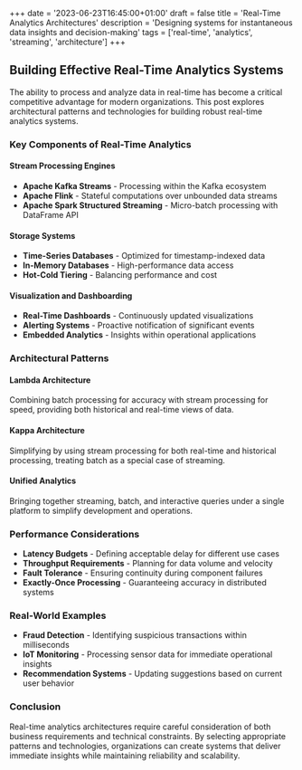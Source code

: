 +++
date = '2023-06-23T16:45:00+01:00'
draft = false
title = 'Real-Time Analytics Architectures'
description = 'Designing systems for instantaneous data insights and decision-making'
tags = ['real-time', 'analytics', 'streaming', 'architecture']
+++

## Building Effective Real-Time Analytics Systems

The ability to process and analyze data in real-time has become a critical competitive advantage for modern organizations. This post explores architectural patterns and technologies for building robust real-time analytics systems.

### Key Components of Real-Time Analytics

#### Stream Processing Engines
- **Apache Kafka Streams** - Processing within the Kafka ecosystem
- **Apache Flink** - Stateful computations over unbounded data streams
- **Apache Spark Structured Streaming** - Micro-batch processing with DataFrame API

#### Storage Systems
- **Time-Series Databases** - Optimized for timestamp-indexed data
- **In-Memory Databases** - High-performance data access
- **Hot-Cold Tiering** - Balancing performance and cost

#### Visualization and Dashboarding
- **Real-Time Dashboards** - Continuously updated visualizations
- **Alerting Systems** - Proactive notification of significant events
- **Embedded Analytics** - Insights within operational applications

### Architectural Patterns

#### Lambda Architecture
Combining batch processing for accuracy with stream processing for speed, providing both historical and real-time views of data.

#### Kappa Architecture
Simplifying by using stream processing for both real-time and historical processing, treating batch as a special case of streaming.

#### Unified Analytics
Bringing together streaming, batch, and interactive queries under a single platform to simplify development and operations.

### Performance Considerations

- **Latency Budgets** - Defining acceptable delay for different use cases
- **Throughput Requirements** - Planning for data volume and velocity
- **Fault Tolerance** - Ensuring continuity during component failures
- **Exactly-Once Processing** - Guaranteeing accuracy in distributed systems

### Real-World Examples

- **Fraud Detection** - Identifying suspicious transactions within milliseconds
- **IoT Monitoring** - Processing sensor data for immediate operational insights
- **Recommendation Systems** - Updating suggestions based on current user behavior

### Conclusion

Real-time analytics architectures require careful consideration of both business requirements and technical constraints. By selecting appropriate patterns and technologies, organizations can create systems that deliver immediate insights while maintaining reliability and scalability.
